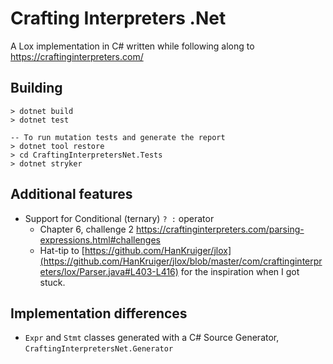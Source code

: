 ﻿# Crafting Interpreters .Net

A Lox implementation in C# written while following along to https://craftinginterpreters.com/

## Building

```
> dotnet build
> dotnet test

-- To run mutation tests and generate the report
> dotnet tool restore
> cd CraftingInterpretersNet.Tests
> dotnet stryker
```

## Additional features
* Support for Conditional (ternary) `? :` operator
  * Chapter 6, challenge 2 https://craftinginterpreters.com/parsing-expressions.html#challenges
  * Hat-tip to [https://github.com/HanKruiger/jlox](https://github.com/HanKruiger/jlox/blob/master/com/craftinginterpreters/lox/Parser.java#L403-L416) for the inspiration when I got stuck.

## Implementation differences
* `Expr` and `Stmt` classes generated with a C# Source Generator, `CraftingInterpretersNet.Generator`

